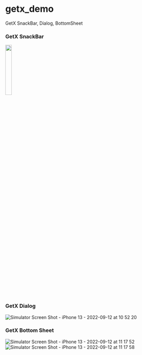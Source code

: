 # getx_demo

GetX SnackBar, Dialog, BottomSheet

### GetX SnackBar
<img src="https://user-images.githubusercontent.com/82430454/189580211-18358d13-5ab9-47ea-929f-5453a399748c.png" width="20%">

### GetX Dialog
![Simulator Screen Shot - iPhone 13 - 2022-09-12 at 10 52 20](https://user-images.githubusercontent.com/82430454/189580230-74ec8e99-e926-49f2-b245-f1ffbfd41665.png)

### GetX Bottom Sheet
![Simulator Screen Shot - iPhone 13 - 2022-09-12 at 11 17 52](https://user-images.githubusercontent.com/82430454/189582162-1744cca1-d612-4ec9-a5cc-2537c91899ed.png)
![Simulator Screen Shot - iPhone 13 - 2022-09-12 at 11 17 58](https://user-images.githubusercontent.com/82430454/189582165-7affb283-0fb2-4627-a0a4-a1de050bfb93.png)

